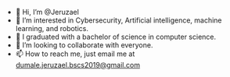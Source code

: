 - 👋 Hi, I’m @Jeruzael
- 👀 I’m interested in Cybersecurity, Artificial intelligence, machine learning, and robotics.
- 🌱 I graduated with a bachelor of science in computer science.
- 💞️ I’m looking to collaborate with everyone.
- 📫 How to reach me, just email me at dumale.jeruzael.bscs2019@gmail.com

<!---
Jeruzael/Jeruzael is a ✨ special ✨ repository because its `README.md` (this file) appears on your GitHub profile.
You can click the Preview link to take a look at your changes.
--->
